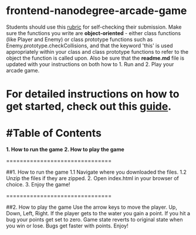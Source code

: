 
frontend-nanodegree-arcade-game
===============================

Students should use this [rubric](https://review.udacity.com/#!/projects/2696458597/rubric) for self-checking their submission. Make sure the functions you write are **object-oriented** - either class functions (like Player and Enemy) or class prototype functions such as Enemy.prototype.checkCollisions, and that the keyword 'this' is used appropriately within your class and class prototype functions to refer to the object the function is called upon. Also be sure that the **readme.md** file is updated with your instructions on both how to 1. Run and 2. Play your arcade game.

For detailed instructions on how to get started, check out this [guide](https://docs.google.com/document/d/1v01aScPjSWCCWQLIpFqvg3-vXLH2e8_SZQKC8jNO0Dc/pub?embedded=true).
==========================================================================================================================

#Table of Contents
===============================

**1. How to run the game**
**2. How to play the game**

===============================

##1. How to run the game
  1.1 Navigate where you downloaded the files.
  1.2 Unzip the files if they are zipped.
  2.  Open index.html in your browser of choice.
  3.  Enjoy the game!

===============================

##2. How to play the game
  Use the arrow keys to move the player. Up, Down, Left, Right.
  If the player gets to the water you gain a point.
  If you hit a bug your points get set to zero.
  Game state reverts to original state when you win or lose.
  Bugs get faster with points.
  Enjoy!
  
